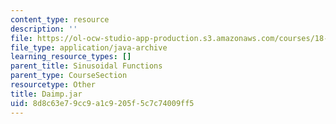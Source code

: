 ```yaml
---
content_type: resource
description: ''
file: https://ol-ocw-studio-app-production.s3.amazonaws.com/courses/18-03sc-differential-equations-fall-2011/8d8c63e79cc9a1c9205f5c7c74009ff5_Daimp.jar
file_type: application/java-archive
learning_resource_types: []
parent_title: Sinusoidal Functions
parent_type: CourseSection
resourcetype: Other
title: Daimp.jar
uid: 8d8c63e7-9cc9-a1c9-205f-5c7c74009ff5
---
```

